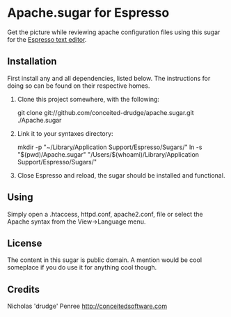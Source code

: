 Apache.sugar for Espresso
=======================

Get the picture while reviewing apache configuration files using this sugar for the [Espresso text editor][espresso]. 

[espresso]: <http://macrabbit.com/espresso/> "The Espresso text editor, by MacRabbit"


Installation
------------
First install any and all dependencies, listed below. The instructions for
doing so can be found on their respective homes.

1. Clone this project somewhere, with the following:
    
    git clone git://github.com/conceited-drudge/apache.sugar.git ./Apache.sugar
    
2. Link it to your syntaxes directory:
    
    mkdir -p "~/Library/Application Support/Espresso/Sugars/"
    ln -s "$(pwd)/Apache.sugar" "/Users/$(whoami)/Library/Application Support/Espresso/Sugars/"
    
    
3. Close Espresso and reload, the sugar should be installed and functional.


Using
-----

Simply open a .htaccess, httpd.conf, apache2.conf, file or select the Apache syntax from the View->Language menu.

License
-------

The content in this sugar is public domain. A mention would be cool someplace if you do use it for anything cool though.


Credits
-------

Nicholas 'drudge' Penree <http://conceitedsoftware.com>